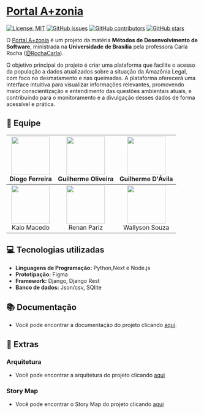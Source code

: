 # [Portal A+zonia](https://github.com/unb-mds/2024-2-Squad10/)

[![License: MIT](https://img.shields.io/badge/License-MIT-yellow.svg)](./LICENSE)
[![GitHub issues](https://img.shields.io/github/issues/unb-mds/2024-2-Squad10)](https://img.shields.io/github/issues/unb-mds/2024-2-Squad10)
[![GitHub contributors](https://img.shields.io/github/contributors/unb-mds/2023-2-SuaGradeUnB)](https://img.shields.io/github/contributors/unb-mds/2024-2-Squad10)
[![GitHub stars](https://img.shields.io/github/stars/unb-mds/2024-2-Squad10)](https://img.shields.io/github/stars/unb-mds/2024-2-Squad10)

O [Portal A+zonia](https://github.com/unb-mds/2024-2-Squad10/) é um projeto da matéria **Métodos de Desenvolvimento de Software**, ministrada na **Universidade de Brasília** pela professora Carla Rocha ([@RochaCarla](https://github.com/RochaCarla)).

O objetivo principal do projeto é criar uma plataforma que facilite o acesso da população a dados atualizados sobre a situação da Amazônia Legal, com foco no desmatamento e nas queimadas. A plataforma oferecerá uma interface intuitiva para visualizar informações relevantes, promovendo maior conscientização e entendimento das questões ambientais atuais, e contribuindo para o monitoramento e a divulgação desses dados de forma acessível e prática.

## 👥 Equipe

| [<img src="https://avatars.githubusercontent.com/fdiogo1" width="100" height="100">](https://github.com/fdiogo1)<br>Diogo Ferreira | [<img src="https://avatars.githubusercontent.com/GuilhermeOliveira1327" width="100" height="100">](https://github.com/GuilhermeOliveira1327)<br>Guilherme Oliveira | [<img src="https://avatars.githubusercontent.com/GuilhermeDavila" width="100" height="100">](https://github.com/GuilhermeDavila)<br>Guilherme D'Ávila |
| :----------------------------------------------------------------------------------------------------------------------: | :--------------------------------------------------------------------------------------------------------------------------: | :-------------------------------------------------------------------------------------------------------------------------: |
| [<img src="https://avatars.githubusercontent.com/bigkaio" width="100" height="100">](https://github.com/bigkaio)<br>Kaio Macedo | [<img src="https://avatars.githubusercontent.com/renanpariiz" width="100" height="100">](https://github.com/renanpariiz)<br>Renan Pariz | [<img src="https://avatars.githubusercontent.com/devwallyson" width="100" height="100">](https://github.com/devwallyson)<br>Wallyson Souza |

## 💻 Tecnologias utilizadas

- **Linguagens de Programação:** Python,Next e Node.js
- **Prototipação:** Figma
- **Framework:** Django, Django Rest
- **Banco de dados:** Json/csv, SQlite

## 📚 Documentação

- Você pode encontrar a documentação do projeto clicando [aqui](https://unb-mds.github.io/2024-2-Amaiszonia/).

## 📌 Extras

### Arquitetura
- Você pode encontrar a arquitetura do projeto clicando [aqui](https://www.figma.com/design/Qwr0wSu0u54PdgBDXFdI1A/Protótipo-de-Arquitetura)

### Story Map
- Você pode encontrar o Story Map do projeto clicando [aqui](https://miro.com/welcomeonboard/WStDb05BRWxVdUlOYW8xRzY3VGFmK0kvRG1FejVYRnE4czJqdHlDazBGNFkvMVBLMDZ6RXQxemdSNEkweU5TZmRyYTRISGIvbVc0ei93ZkVuWG9QYkFpNW85clp5MjdFNmRHNTkyM1pBS0ZxZjk4ZittV0srcGVHZ2lKU2VnNnUhZQ==?share_link_id=264935377729)
